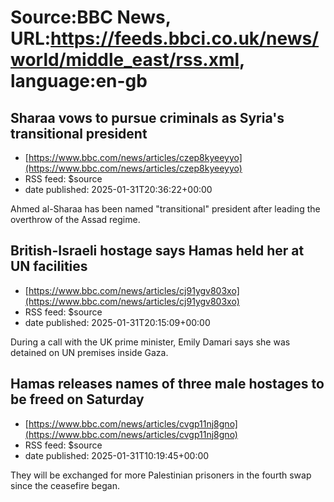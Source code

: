 # Source:BBC News, URL:https://feeds.bbci.co.uk/news/world/middle_east/rss.xml, language:en-gb

## Sharaa vows to pursue criminals as Syria's transitional president
 - [https://www.bbc.com/news/articles/czep8kyeeyyo](https://www.bbc.com/news/articles/czep8kyeeyyo)
 - RSS feed: $source
 - date published: 2025-01-31T20:36:22+00:00

Ahmed al-Sharaa has been named "transitional" president after leading the overthrow of the Assad regime.

## British-Israeli hostage says Hamas held her at UN facilities
 - [https://www.bbc.com/news/articles/cj91ygv803xo](https://www.bbc.com/news/articles/cj91ygv803xo)
 - RSS feed: $source
 - date published: 2025-01-31T20:15:09+00:00

During a call with the UK prime minister, Emily Damari says she was detained on UN premises inside Gaza.

## Hamas releases names of three male hostages to be freed on Saturday
 - [https://www.bbc.com/news/articles/cvgp11nj8gno](https://www.bbc.com/news/articles/cvgp11nj8gno)
 - RSS feed: $source
 - date published: 2025-01-31T10:19:45+00:00

They will be exchanged for more Palestinian prisoners in the fourth swap since the ceasefire began.

